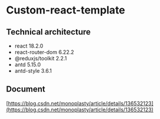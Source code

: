 # Custom-react-template

## Technical architecture
- react 18.2.0
- react-router-dom 6.22.2
- @reduxjs/toolkit 2.2.1
- antd 5.15.0
- antd-style 3.6.1

## Document
[https://blog.csdn.net/monoplasty/article/details/136532123](https://blog.csdn.net/monoplasty/article/details/136532123)
